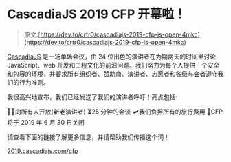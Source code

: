 # CascadiaJS 2019 CFP 开幕啦！

> 原文:[https://dev.to/crtr0/cascadiajs-2019-cfp-is-open-4mkc](https://dev.to/crtr0/cascadiajs-2019-cfp-is-open-4mkc)

[CascadiaJS](https://2019.cascadiajs.com) 是一场单场会议，由 24 位出色的演讲者在为期两天的时间里讨论 JavaScript、web 开发和工程文化的前沿问题。我们努力为每个人提供一个安全和包容的环境，并要求所有组织者、赞助商、演讲者、志愿者和各级与会者遵守我们的行为准则。

我很高兴地宣布，我们已经发送了我们的演讲者呼吁！亮点包括:

👩‍💻向所有人开放(新老演讲者)
⏳25 分钟的会谈
🛩我们负担所有的旅行费用
📆CFP 将于 2019 年 6 月 30 日关闭

请查看下面的链接了解更多信息，并请帮助我们传播这个词！

[2019.cascadiajs.com/cfp](https://2019.cascadiajs.com/cfp)